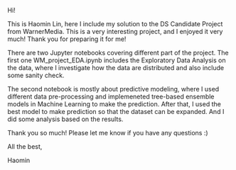 Hi!

This is Haomin Lin, here I include my solution to the DS Candidate Project from WarnerMedia. This is a very interesting project, and I enjoyed it very much! Thank you for preparing it for me!

There are two Jupyter notebooks covering different part of the project. The first one WM_project_EDA.ipynb includes the Exploratory Data Analysis on the data, where I investigate how the data are distributed and also include some sanity check.

The second notebook is mostly about predictive modeling, where I used different data pre-processing and implemeneted tree-based ensemble models in Machine Learning to make the prediction. After that, I used the best model to make prediction so that the dataset can be expanded. And I did some analysis based on the results.

Thank you so much! Please let me know if you have any questions :)

All the best,

Haomin